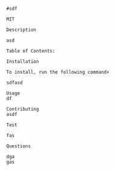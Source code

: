
    #sdf
    
    MIT

    Description
    
    asd
    
    Table of Contents:
    
    Installation
    
    To install, run the following command⬇️

    sdfasd

    Usage
    df

    Contributing
    asdf

    Test

    fas

    Questions

    dga
    gas

    